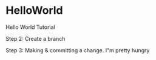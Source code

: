 # HelloWorld
Hello World Tutorial

Step 2: Create a branch

Step 3: Making & committing a change. I"m pretty hungry
